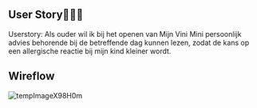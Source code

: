 ## User Story👩🏾‍💻

Userstory: Als ouder wil ik bij het openen van Mijn Vini Mini persoonlijk advies behorende bij de betreffende dag kunnen lezen, zodat de kans op een allergische reactie bij mijn kind kleiner wordt.

## Wireflow
![tempImageX98H0m](https://user-images.githubusercontent.com/112856019/215441826-b59643a4-0416-4465-9718-81bf856a1541.gif)
